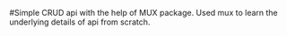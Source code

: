 #Simple CRUD api with the help of MUX package.
Used mux to learn the underlying details of api from scratch.